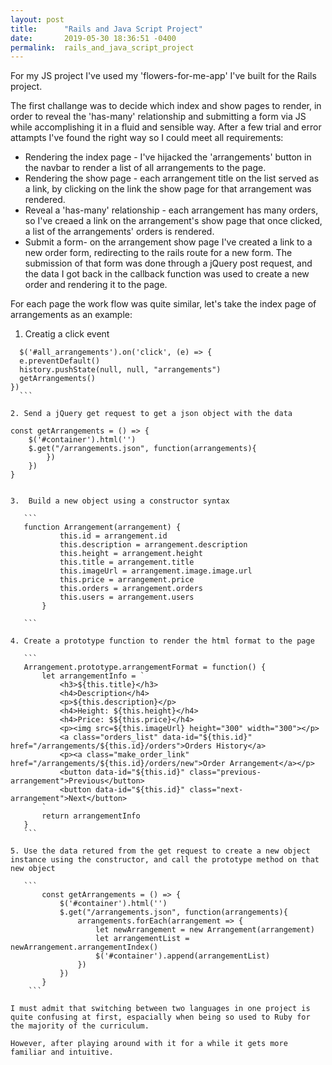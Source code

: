 ```yaml
---
layout: post
title:      "Rails and Java Script Project"
date:       2019-05-30 18:36:51 -0400
permalink:  rails_and_java_script_project
---
```




For my JS project I've used my 'flowers-for-me-app' I've built for the Rails project. 


The first challange was to decide which index and show pages to render, in order to reveal the 'has-many' relationship and submitting a form via JS while accomplishing it in a fluid and sensible way.
After a few trial and error attampts I've found the right way so I could meet all requirements:

*   Rendering the index page - I've hijacked the 'arrangements' button in the navbar to render a list of all arrangements to the page. 
*   Rendering the show page - each arrangement title on the list served as a link, by clicking on the link the show page for that arrangement was rendered. 
*   Reveal a 'has-many' relationship - each arrangement has many orders, so I've creaed a link on the arrangement's show page that once clicked, a list of the arrangements' orders is rendered. 
*   Submit a form- on the arrangement show page I've created a link to a new order form, redirecting to the rails route for a new form. The submission of that form was done through a jQuery post request, and the data I got back in the callback function was used to create a new order and rendering it to the page. 

For each page the work flow was quite similar, let's take the index page of arrangements as an example:

1. Creatig a click event

  ``` 
	$('#all_arrangements').on('click', (e) => {
    e.preventDefault()
    history.pushState(null, null, "arrangements")
    getArrangements()
  })
	```

2. Send a jQuery get request to get a json object with the data

  ```
	const getArrangements = () => {
		$('#container').html('')
		$.get("/arrangements.json", function(arrangements){
			})
		})
	}
 ```

3.  Build a new object using a constructor syntax

	```
	function Arrangement(arrangement) {
			this.id = arrangement.id
			this.description = arrangement.description
			this.height = arrangement.height
			this.title = arrangement.title
			this.imageUrl = arrangement.image.image.url
			this.price = arrangement.price
			this.orders = arrangement.orders
			this.users = arrangement.users
		}

	```

4. Create a prototype function to render the html format to the page

	```
	Arrangement.prototype.arrangementFormat = function() {
		let arrangementInfo = `
			<h3>${this.title}</h3>
			<h4>Description</h4>
			<p>${this.description}</p>
			<h4>Height: ${this.height}</h4>
			<h4>Price: $${this.price}</h4>
			<p><img src=${this.imageUrl} height="300" width="300"></p>
			<a class="orders_list" data-id="${this.id}" href="/arrangements/${this.id}/orders">Orders History</a>
			<p><a class="make_order_link" href="/arrangements/${this.id}/orders/new">Order Arrangement</a></p>
			<button data-id="${this.id}" class="previous-arrangement">Previous</button>
			<button data-id="${this.id}" class="next-arrangement">Next</button>
		`
		return arrangementInfo
	}
	```
	
5. Use the data retured from the get request to create a new object instance using the constructor, and call the prototype method on that new object 

	```
		const getArrangements = () => {
			$('#container').html('')
			$.get("/arrangements.json", function(arrangements){
				arrangements.forEach(arrangement => {
					let newArrangement = new Arrangement(arrangement)
					let arrangementList = newArrangement.arrangementIndex() 
					$('#container').append(arrangementList)
				})
			})
		}
	 ```

I must admit that switching between two languages in one project is quite confusing at first, espacially when being so used to Ruby for the majority of the curriculum. 

However, after playing around with it for a while it gets more familiar and intuitive. 

